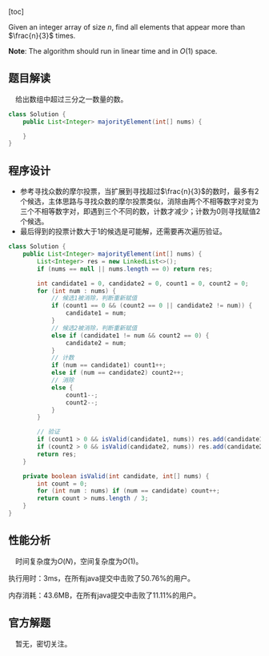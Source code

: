 [toc]

Given an integer array of size $n$, find all elements that appear more than $\frac{n}{3}$ times.



**Note**: The algorithm should run in linear time and in $O(1)$ space.



## 题目解读

&emsp;给出数组中超过三分之一数量的数。

```java
class Solution {
    public List<Integer> majorityElement(int[] nums) {

    }
}
```

## 程序设计

* 参考寻找众数的摩尔投票，当扩展到寻找超过$\frac{n}{3}$的数时，最多有$2$个候选，主体思路与寻找众数的摩尔投票类似，消除由两个不相等数字对变为三个不相等数字对，即遇到三个不同的数，计数才减少；计数为0则寻找赋值$2$个候选。
* 最后得到的投票计数大于1的候选是可能解，还需要再次遍历验证。

```java
class Solution {
    public List<Integer> majorityElement(int[] nums) {
        List<Integer> res = new LinkedList<>();
        if (nums == null || nums.length == 0) return res;

        int candidate1 = 0, candidate2 = 0, count1 = 0, count2 = 0;
        for (int num : nums) {
            // 候选1被消除，判断重新赋值
            if (count1 == 0 && (count2 == 0 || candidate2 != num)) {
                candidate1 = num;
            } 
            // 候选2被消除，判断重新赋值
            else if (candidate1 != num && count2 == 0) {
                candidate2 = num;
            }
            // 计数
            if (num == candidate1) count1++;
            else if (num == candidate2) count2++;
            // 消除
            else {
                count1--;
                count2--;
            }
        }

        // 验证
        if (count1 > 0 && isValid(candidate1, nums)) res.add(candidate1);
        if (count2 > 0 && isValid(candidate2, nums)) res.add(candidate2);
        return res;
    }

    private boolean isValid(int candidate, int[] nums) {
        int count = 0;
        for (int num : nums) if (num == candidate) count++;
        return count > nums.length / 3;
    }
}
```

## 性能分析

&emsp;时间复杂度为$O(N)$，空间复杂度为$O(1)$。

执行用时：3ms，在所有java提交中击败了50.76%的用户。

内存消耗：43.6MB，在所有java提交中击败了11.11%的用户。

## 官方解题

&emsp;暂无，密切关注。